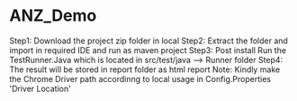# ANZ_Demo
Step1: Download the project zip folder in local
Step2: Extract the folder and import in required IDE and run as maven project
Step3: Post install Run the TestRunner.Java which is located in src/test/java --> Runner folder
Step4: The result will be stored in report folder as html report
Note: Kindly make the Chrome Driver path accordinng to local usage in Config.Properties 'Driver Location'
